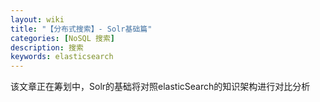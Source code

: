 ```yaml
---
layout: wiki
title: "【分布式搜索】- Solr基础篇"
categories: [NoSQL 搜索]
description: 搜索
keywords: elasticsearch
---
```


该文章正在筹划中，Solr的基础将对照elasticSearch的知识架构进行对比分析


